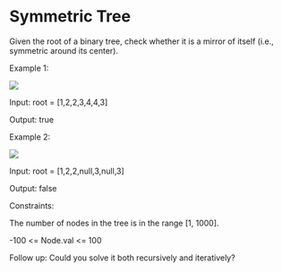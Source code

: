 # Symmetric Tree

Given the root of a binary tree, check whether it is a mirror of itself (i.e., symmetric around its center).

 

Example 1:

<img src="https://assets.leetcode.com/uploads/2021/02/19/symtree1.jpg">

Input: root = [1,2,2,3,4,4,3]

Output: true

Example 2:

<img src="https://assets.leetcode.com/uploads/2021/02/19/symtree2.jpg">

Input: root = [1,2,2,null,3,null,3]

Output: false
 

Constraints:

The number of nodes in the tree is in the range [1, 1000].

-100 <= Node.val <= 100
 

Follow up: Could you solve it both recursively and iteratively?
